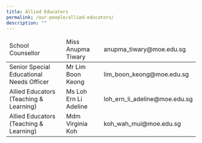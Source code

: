 ```yaml
---
title: Allied Educators
permalink: /our-people/allied-educators/
description: ""
---
```

<table>
<thead>
  <tr>
    <td>School Counsellor</td>
    <td>Miss Anupma Tiwary</td>
    <td>anupma_tiwary@moe.edu.sg</td>
  </tr>
</thead>
<tbody>
  <tr>
    <td>Senior Special Educational Needs Officer</td>
    <td>Mr Lim Boon Keong</td>
    <td>lim_boon_keong@moe.edu.sg</td>
  </tr>
  <tr>
    <td>Allied Educators<br>(Teaching &amp; Learning)</td>
    <td>Ms Loh Ern Li Adeline</td>
    <td>loh_ern_li_adeline@moe.edu.sg</td>
  </tr>
  <tr>
    <td>Allied Educators<br>(Teaching &amp; Learning)</td>
    <td>Mdm Virginia Koh</td>
    <td>koh_wah_mui@moe.edu.sg</td>
  </tr>
</tbody>
</table>